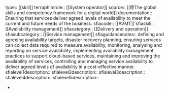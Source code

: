type:: [[skill]]
terraphimrole:: [[System operator]]
source:: [[@The global skills and competency framework for a digital world]]
documentation:: Ensuring that services deliver agreed levels of availability to meet the current and future needs of the business.
sfiacode:: [[AVMT]]
sfiaskill:: [[Availability management]]
sfiacategory:: [[Delivery and operation]]
sfiasubcategory:: [[Service management]]
sfiaguidancenotes:: defining and agreeing availability targets, disaster recovery planning, ensuring services can collect data required to measure availability, monitoring, analysing and reporting on service availability, implementing availability management practices to support cloud-based services, maintaining and improving the availability of services, controlling and managing service availability to deliver agreed levels of availability in a cost-effective manner.
sfialevel1description::
sfialevel2description::
sfialevel3description::
sfialevel4description::
sfialevel5description::

-
